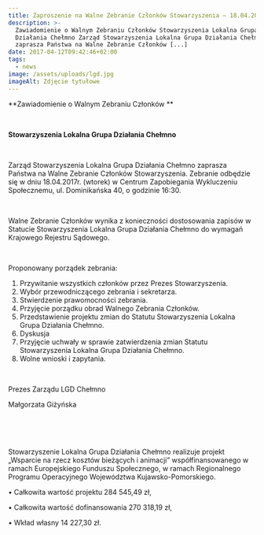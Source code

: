 ```yaml
---
title: Zaproszenie na Walne Zebranie Członków Stowarzyszenia – 18.04.2017
description: >-
  Zawiadomienie o Walnym Zebraniu Członków Stowarzyszenia Lokalna Grupa
  Działania Chełmno Zarząd Stowarzyszenia Lokalna Grupa Działania Chełmno
  zaprasza Państwa na Walne Zebranie Członków [...]
date: 2017-04-12T09:42:46+02:00
tags:
  - news
image: /assets/uploads/lgd.jpg
imageAlt: Zdjęcie tytułowe
---
```

**Zawiadomienie o Walnym Zebraniu Członków **

**<br>**

**Stowarzyszenia Lokalna Grupa Działania Chełmno**

<br>

Zarząd Stowarzyszenia Lokalna Grupa Działania Chełmno zaprasza Państwa na Walne Zebranie Członków Stowarzyszenia. Zebranie odbędzie się w dniu 18.04.2017r. (wtorek) w Centrum Zapobiegania Wykluczeniu Społecznemu, ul. Dominikańska 40, o godzinie 16:30.

<br>

Walne Zebranie Członków wynika z konieczności dostosowania zapisów w Statucie Stowarzyszenia Lokalna Grupa Działania Chełmno do wymagań Krajowego Rejestru Sądowego.

<br>

Proponowany porządek zebrania:

1. Przywitanie wszystkich członków przez Prezes Stowarzyszenia.
2. Wybór przewodniczącego zebrania i sekretarza.
3. Stwierdzenie prawomocności zebrania.
4. Przyjęcie porządku obrad Walnego Zebrania Członków.
5. Przedstawienie projektu zmian do Statutu Stowarzyszenia Lokalna Grupa Działania Chełmno.
6. Dyskusja
7. Przyjęcie uchwały w sprawie zatwierdzenia zmian Statutu Stowarzyszenia Lokalna Grupa Działania Chełmno.
8. Wolne wnioski i zapytania.

<br>

Prezes Zarządu LGD Chełmno



Małgorzata Giżyńska

<br>

<br>

<br>

Stowarzyszenie Lokalna Grupa Działania Chełmno realizuje projekt „Wsparcie na rzecz kosztów bieżących i animacji” współfinansowanego w ramach Europejskiego Funduszu Społecznego, w ramach Regionalnego Programu Operacyjnego Województwa Kujawsko-Pomorskiego.

• Całkowita wartość projektu 284 545,49 zł,

• Całkowita wartość dofinansowania 270 318,19 zł,

• Wkład własny 14 227,30 zł.
